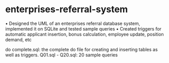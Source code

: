 # enterprises-referral-system

•	Designed the UML of an enterprises referral database system, implemented it on SQLite and tested sample queries
•	Created triggers for automatic applicant insertion, bonus calculation, employee update, position demand, etc

do complete.sql: the complete do file for creating and inserting tables as well as triggers.
Q01.sql - Q20.sql: 20 sample queries
